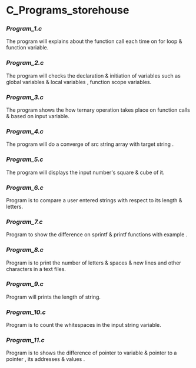 # C_Programs_storehouse


### ***Program_1.c***

The program will explains about the function call each time on for loop & function variable.

### ***Program_2.c***

The program will checks the declaration & initiation of variables such as global variables & local variables , function scope variables.

### ***Program_3.c***

The program shows the how ternary operation takes place on function calls & based on input variable.

### ***Program_4.c***

The program will do a converge of src string array with target string .

### ***Program_5.c***

The program will displays the input number's square & cube of it.

### ***Program_6.c***

Program is to compare a user entered strings with respect to its length & letters.

### ***Program_7.c***

Program to show the difference on sprintf & printf functions with example .

### ***Program_8.c***

Program is to print the number of letters & spaces & new lines and other characters in a text files.

### ***Program_9.c***

Program will prints the length of string.

### ***Program_10.c***

Program is to count the whitespaces in the input string variable.

### ***Program_11.c***

Program is to shows the difference of pointer to variable & pointer to a pointer , its addresses & values .
